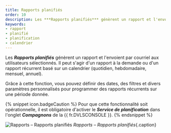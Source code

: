 ```yaml
---
title: Rapports planifiés
order: 10
description: Les ***Rapports planifiés*** génèrent un rapport et l'envoient par courriel aux utilisateurs sélectionnés. Il peut s'agir d'un rapport à la demande ou d'un rapport récurrent basé sur un calendrier (quotidien, hebdomadaire, mensuel, annuel).
keywords:
- rapport
- planifié
- planification
- calendrier
---
```

Les ***Rapports planifiés*** génèrent un rapport et l'envoient par courriel aux utilisateurs sélectionnés. Il peut s'agir d'un rapport à la demande ou d'un rapport récurrent basé sur un calendrier (quotidien, hebdomadaire, mensuel, annuel).  

Grâce à cette fonction, vous pouvez définir des dates, des filtres et divers paramètres personnalisés pour programmer des rapports récurrents sur une période donnée.  

{% snippet icon.badgeCaution %} 
Pour que cette fonctionnalité soit opérationnelle, il est obligatoire d'activer le ***Service de planification*** dans l'onglet ***Compagnons*** de la {{ fr.DVLSCONSOLE }}.
{% endsnippet %}
 
![Rapports – Rapports planifiés](/img/fr/server/ServerOp4079.png)
*Rapports – Rapports planifiés*{.caption}
